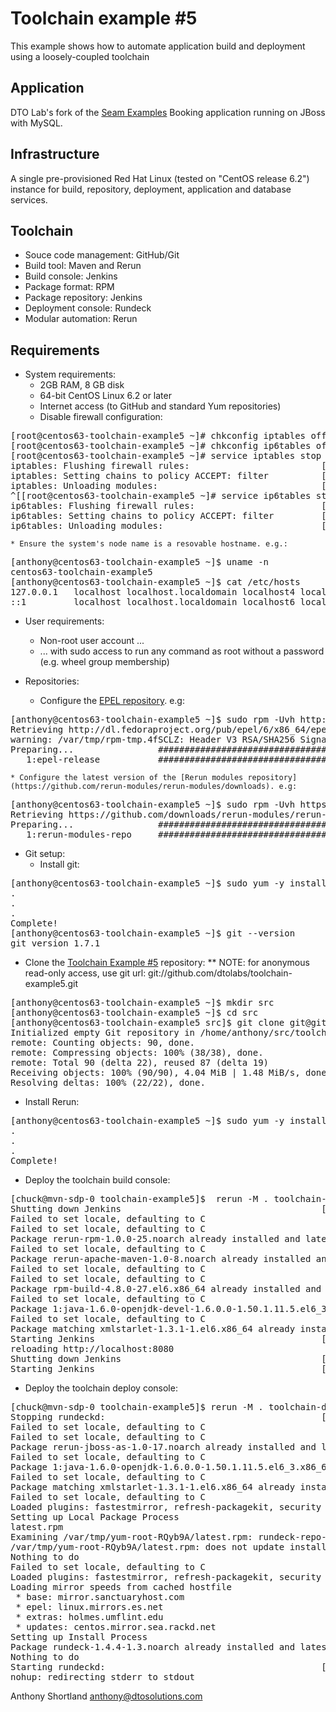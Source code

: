 Toolchain example #5
====================

This example shows how to automate application build and deployment using a loosely-coupled toolchain

Application
-----------
 
DTO Lab's fork of the [Seam Examples](https://github.com/dtolabs/seam-examples) Booking application running on JBoss with MySQL.

Infrastructure
--------------

A single pre-provisioned Red Hat Linux (tested on "CentOS release 6.2") instance for build, repository, deployment, application and database services.

Toolchain
---------

* Souce code management: GitHub/Git
* Build tool: Maven and Rerun
* Build console: Jenkins
* Package format: RPM
* Package repository: Jenkins
* Deployment console: Rundeck
* Modular automation: Rerun

Requirements
------------

* System requirements:
    * 2GB RAM, 8 GB disk
    * 64-bit CentOS Linux 6.2 or later
    * Internet access (to GitHub and standard Yum repositories)
    * Disable firewall configuration:
<pre>
[root@centos63-toolchain-example5 ~]# chkconfig iptables off
[root@centos63-toolchain-example5 ~]# chkconfig ip6tables off
[root@centos63-toolchain-example5 ~]# service iptables stop
iptables: Flushing firewall rules:                         [  OK  ]
iptables: Setting chains to policy ACCEPT: filter          [  OK  ]
iptables: Unloading modules:                               [  OK  ]
^[[root@centos63-toolchain-example5 ~]# service ip6tables stop
ip6tables: Flushing firewall rules:                        [  OK  ]
ip6tables: Setting chains to policy ACCEPT: filter         [  OK  ]
ip6tables: Unloading modules:                              [  OK  ]
</pre>
    * Ensure the system's node name is a resovable hostname. e.g.:
<pre>
[anthony@centos63-toolchain-example5 ~]$ uname -n 
centos63-toolchain-example5
[anthony@centos63-toolchain-example5 ~]$ cat /etc/hosts
127.0.0.1   localhost localhost.localdomain localhost4 localhost4.localdomain4 centos63-toolchain-example5
::1         localhost localhost.localdomain localhost6 localhost6.localdomain6
</pre>

* User requirements:
    * Non-root user account ...
    * ... with sudo access to run any command as root without a password (e.g. wheel group membership)

* Repositories:
   * Configure the [EPEL repository](http://dl.fedoraproject.org/pub/epel/6/x86_64/repoview/epel-release.html). e.g:
<pre>
[anthony@centos63-toolchain-example5 ~]$ sudo rpm -Uvh http://dl.fedoraproject.org/pub/epel/6/x86_64/epel-release-6-7.noarch.rpm
Retrieving http://dl.fedoraproject.org/pub/epel/6/x86_64/epel-release-6-7.noarch.rpm
warning: /var/tmp/rpm-tmp.4fSCLZ: Header V3 RSA/SHA256 Signature, key ID 0608b895: NOKEY
Preparing...                ########################################### [100%]
   1:epel-release           ########################################### [100%]
</pre>
    * Configure the latest version of the [Rerun modules repository](https://github.com/rerun-modules/rerun-modules/downloads). e.g:
<pre>
[anthony@centos63-toolchain-example5 ~]$ sudo rpm -Uvh https://github.com/downloads/rerun-modules/rerun-modules/rerun-modules-repo-1.0-3.noarch.rpm
Retrieving https://github.com/downloads/rerun-modules/rerun-modules/rerun-modules-repo-1.0-3.noarch.rpm
Preparing...                ########################################### [100%]
   1:rerun-modules-repo     ########################################### [100%]
</pre>

* Git setup:
    * Install git:
<pre>
[anthony@centos63-toolchain-example5 ~]$ sudo yum -y install git
.
.
.
Complete!
[anthony@centos63-toolchain-example5 ~]$ git --version
git version 1.7.1
</pre>
   * Clone the [Toolchain Example #5](https://github.com/dtolabs/toolchain-example5) repository:
   ** NOTE:  for anonymous read-only access, use git url:  git://github.com/dtolabs/toolchain-example5.git
<pre>
[anthony@centos63-toolchain-example5 ~]$ mkdir src
[anthony@centos63-toolchain-example5 ~]$ cd src
[anthony@centos63-toolchain-example5 src]$ git clone git@github.com:dtolabs/toolchain-example5.git
Initialized empty Git repository in /home/anthony/src/toolchain-example5/.git/
remote: Counting objects: 90, done.
remote: Compressing objects: 100% (38/38), done.
remote: Total 90 (delta 22), reused 87 (delta 19)
Receiving objects: 100% (90/90), 4.04 MiB | 1.48 MiB/s, done.
Resolving deltas: 100% (22/22), done.
</pre>

* Install Rerun:
<pre>
[anthony@centos63-toolchain-example5 ~]$ sudo yum -y install rerun
.
.
.
Complete!
</pre>

* Deploy the toolchain build console:
<pre>
[chuck@mvn-sdp-0 toolchain-example5]$  rerun -M . toolchain-build-console: deploy
Shutting down Jenkins                                      [  OK  ]
Failed to set locale, defaulting to C
Failed to set locale, defaulting to C
Package rerun-rpm-1.0.0-25.noarch already installed and latest version
Failed to set locale, defaulting to C
Package rerun-apache-maven-1.0-8.noarch already installed and latest version
Failed to set locale, defaulting to C
Failed to set locale, defaulting to C
Package rpm-build-4.8.0-27.el6.x86_64 already installed and latest version
Failed to set locale, defaulting to C
Package 1:java-1.6.0-openjdk-devel-1.6.0.0-1.50.1.11.5.el6_3.x86_64 already installed and latest version
Failed to set locale, defaulting to C
Package matching xmlstarlet-1.3.1-1.el6.x86_64 already installed. Checking for update.
Starting Jenkins                                           [  OK  ]
reloading http://localhost:8080
Shutting down Jenkins                                      [  OK  ]
Starting Jenkins                                           [  OK  ]
</pre>

* Deploy the toolchain deploy console:
<pre>
[chuck@mvn-sdp-0 toolchain-example5]$ rerun -M . toolchain-deploy-console: deploy
Stopping rundeckd:                                         [  OK  ]
Failed to set locale, defaulting to C
Failed to set locale, defaulting to C
Package rerun-jboss-as-1.0-17.noarch already installed and latest version
Failed to set locale, defaulting to C
Package 1:java-1.6.0-openjdk-1.6.0.0-1.50.1.11.5.el6_3.x86_64 already installed and latest version
Failed to set locale, defaulting to C
Package matching xmlstarlet-1.3.1-1.el6.x86_64 already installed. Checking for update.
Failed to set locale, defaulting to C
Loaded plugins: fastestmirror, refresh-packagekit, security
Setting up Local Package Process
latest.rpm                                                                                                                                                                   | 2.1 kB     00:00     
Examining /var/tmp/yum-root-RQyb9A/latest.rpm: rundeck-repo-2-0.noarch
/var/tmp/yum-root-RQyb9A/latest.rpm: does not update installed package.
Nothing to do
Failed to set locale, defaulting to C
Loaded plugins: fastestmirror, refresh-packagekit, security
Loading mirror speeds from cached hostfile
 * base: mirror.sanctuaryhost.com
 * epel: linux.mirrors.es.net
 * extras: holmes.umflint.edu
 * updates: centos.mirror.sea.rackd.net
Setting up Install Process
Package rundeck-1.4.4-1.3.noarch already installed and latest version
Nothing to do
Starting rundeckd:                                         [  OK  ]
nohup: redirecting stderr to stdout
</pre>


Anthony Shortland
anthony@dtosolutions.com

